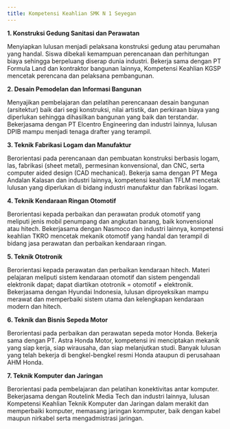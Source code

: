 ```yaml
---
title: Kompetensi Keahlian SMK N 1 Seyegan
---
```


**1. Konstruksi Gedung Sanitasi dan Perawatan**

Menyiapkan lulusan menjadi pelaksana konstruksi gedung atau perumahan yang handal. Siswa dibekali kemampuan perencanaan dan perhitungan biaya sehingga berpeluang diserap dunia industri. Bekerja sama dengan PT Formula Land dan kontraktor bangunan lainnya, Kompetensi Keahlian KGSP mencetak perencana dan pelaksana pembangunan.

**2. Desain Pemodelan dan Informasi Bangunan**

Menyajikan pembelajaran dan pelatihan perencanaan desain bangunan (arsitektur) baik dari segi konstruksi, nilai artistik, dan perkiraan biaya yang diperlukan sehingga dihasilkan bangunan yang baik dan terstandar. Bekerjasama dengan PT Elcentro Engineering dan industri lainnya, lulusan DPIB mampu menjadi tenaga drafter yang terampil.

**3. Teknik Fabrikasi Logam dan Manufaktur**

Berorientasi pada perencanaan dan pembuatan konstruksi berbasis logam, las, fabrikasi (sheet metal), permesinan konvensional, dan CNC, serta computer aided design (CAD mechanical). Bekerja sama dengan PT Mega Andalan Kalasan dan industri lainnya, kompetensi keahlian TFLM mencetak lulusan yang diperlukan di bidang industri manufaktur dan fabrikasi logam.

**4. Teknik Kendaraan Ringan Otomotif**

Berorientasi kepada perbaikan dan perawatan produk otomotif yang meliputi jenis mobil penumpang dan angkutan barang, baik konvensional atau hitech. Bekerjasama dengan Nasmoco dan industri lainnya, kompetensi keahlian TKRO mencetak mekanik otomotif yang handal dan terampil di bidang jasa perawatan dan perbaikan kendaraan ringan.

**5. Teknik Ototronik**

Berorientasi kepada perawatan dan perbaikan kendaraan hitech. Materi pelajaran meliputi sistem kendaraan otomotif dan sistem pengendali elektronik dapat; dapat diartikan ototronik = otomotif + elektronik. Bekerjasama dengan Hyundai Indonesia, lulusan diproyeksikan mampu merawat dan memperbaiki sistem utama dan kelengkapan kendaraan modern dan hitech.

**6. Teknik dan Bisnis Sepeda Motor**

Berorientasi pada perbaikan dan perawatan sepeda motor Honda. Bekerja sama dengan PT. Astra Honda Motor, kompetensi ini menciptakan mekanik yang siap kerja, siap wirausaha, dan siap melanjutkan studi. Banyak lulusan yang telah bekerja di bengkel-bengkel resmi Honda ataupun di perusahaan AHM Honda.

**7. Teknik Komputer dan Jaringan**

Berorientasi pada pembelajaran dan pelatihan konektivitas antar komputer. Bekerjasama dengan Routelink Media Tech dan industri lainnya, lulusan Kompetensi Keahlian Teknik Komputer dan Jaringan dalam merakit dan memperbaiki komputer, memasang jaringan kommputer, baik dengan kabel maupun nirkabel serta mengadmistrasi jaringan.
